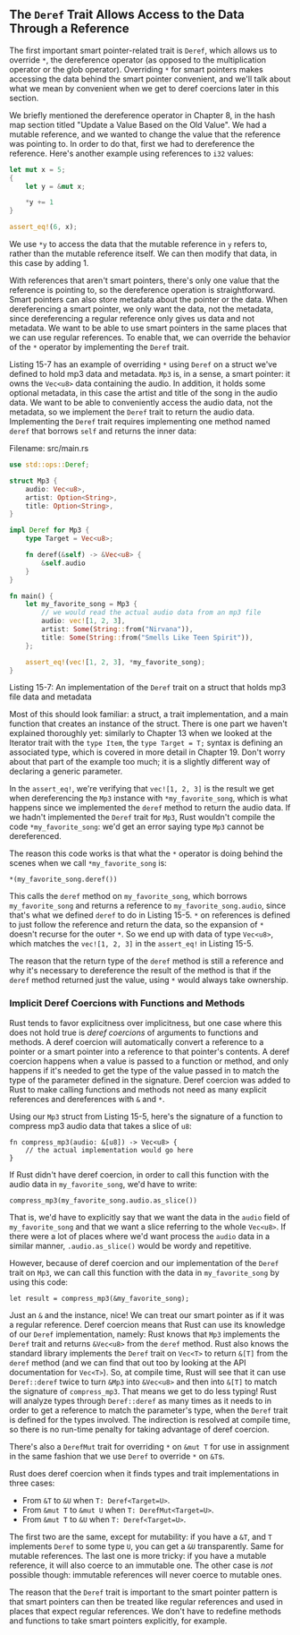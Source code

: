 ## The `Deref` Trait Allows Access to the Data Through a Reference

The first important smart pointer-related trait is `Deref`, which allows us to
override `*`, the dereference operator (as opposed to the multiplication
operator or the glob operator). Overriding `*` for smart pointers makes
accessing the data behind the smart pointer convenient, and we'll talk about
what we mean by convenient when we get to deref coercions later in this section.

We briefly mentioned the dereference operator in Chapter 8, in the hash map
section titled "Update a Value Based on the Old Value". We had a mutable
reference, and we wanted to change the value that the reference was pointing
to. In order to do that, first we had to dereference the reference. Here's
another example using references to `i32` values:

```rust
let mut x = 5;
{
    let y = &mut x;

    *y += 1
}

assert_eq!(6, x);
```

We use `*y` to access the data that the mutable reference in `y` refers to,
rather than the mutable reference itself. We can then modify that data, in this
case by adding 1.

With references that aren't smart pointers, there's only one value that the
reference is pointing to, so the dereference operation is straightforward.
Smart pointers can also store metadata about the pointer or the data. When
dereferencing a smart pointer, we only want the data, not the metadata, since
dereferencing a regular reference only gives us data and not metadata. We want
to be able to use smart pointers in the same places that we can use regular
references. To enable that, we can override the behavior of the `*` operator by
implementing the `Deref` trait.

Listing 15-7 has an example of overriding `*` using `Deref` on a struct we've
defined to hold mp3 data and metadata. `Mp3` is, in a sense, a smart pointer:
it owns the `Vec<u8>` data containing the audio. In addition, it holds some
optional metadata, in this case the artist and title of the song in the audio
data. We want to be able to conveniently access the audio data, not the
metadata, so we implement the `Deref` trait to return the audio data.
Implementing the `Deref` trait requires implementing one method named `deref`
that borrows `self` and returns the inner data:

<span class="filename">Filename: src/main.rs</span>

```rust
use std::ops::Deref;

struct Mp3 {
    audio: Vec<u8>,
    artist: Option<String>,
    title: Option<String>,
}

impl Deref for Mp3 {
    type Target = Vec<u8>;

    fn deref(&self) -> &Vec<u8> {
        &self.audio
    }
}

fn main() {
    let my_favorite_song = Mp3 {
        // we would read the actual audio data from an mp3 file
        audio: vec![1, 2, 3],
        artist: Some(String::from("Nirvana")),
        title: Some(String::from("Smells Like Teen Spirit")),
    };

    assert_eq!(vec![1, 2, 3], *my_favorite_song);
}
```

<span class="caption">Listing 15-7: An implementation of the `Deref` trait on a
struct that holds mp3 file data and metadata</span>

Most of this should look familiar: a struct, a trait implementation, and a
main function that creates an instance of the struct. There is one part we
haven't explained thoroughly yet: similarly to Chapter 13 when we looked at the
Iterator trait with the `type Item`, the `type Target = T;` syntax is defining
an associated type, which is covered in more detail in Chapter 19. Don't worry
about that part of the example too much; it is a slightly different way of
declaring a generic parameter.

In the `assert_eq!`, we're verifying that `vec![1, 2, 3]` is the result we get
when dereferencing the `Mp3` instance with `*my_favorite_song`, which is what
happens since we implemented the `deref` method to return the audio data. If
we hadn't implemented the `Deref` trait for `Mp3`, Rust wouldn't compile the
code `*my_favorite_song`: we'd get an error saying type `Mp3` cannot be
dereferenced.

The reason this code works is that what the `*` operator is doing behind
the scenes when we call `*my_favorite_song` is:

```rust,ignore
*(my_favorite_song.deref())
```

This calls the `deref` method on `my_favorite_song`, which borrows
`my_favorite_song` and returns a reference to `my_favorite_song.audio`, since
that's what we defined `deref` to do in Listing 15-5. `*` on references is
defined to just follow the reference and return the data, so the expansion of
`*` doesn't recurse for the outer `*`. So we end up with data of type
`Vec<u8>`, which matches the `vec![1, 2, 3]` in the `assert_eq!` in Listing
15-5.

The reason that the return type of the `deref` method is still a reference and
why it's necessary to dereference the result of the method is that if the
`deref` method returned just the value, using `*` would always take ownership.

### Implicit Deref Coercions with Functions and Methods

Rust tends to favor explicitness over implicitness, but one case where this
does not hold true is *deref coercions* of arguments to functions and methods.
A deref coercion will automatically convert a reference to a pointer or a smart
pointer into a reference to that pointer's contents. A deref coercion happens
when a value is passed to a function or method, and only happens if it's needed
to get the type of the value passed in to match the type of the parameter
defined in the signature. Deref coercion was added to Rust to make calling
functions and methods not need as many explicit references and dereferences
with `&` and `*`.

Using our `Mp3` struct from Listing 15-5, here's the signature of a function to
compress mp3 audio data that takes a slice of `u8`:

```rust,ignore
fn compress_mp3(audio: &[u8]) -> Vec<u8> {
    // the actual implementation would go here
}
```

If Rust didn't have deref coercion, in order to call this function with the
audio data in `my_favorite_song`, we'd have to write:

```rust,ignore
compress_mp3(my_favorite_song.audio.as_slice())
```

That is, we'd have to explicitly say that we want the data in the `audio` field
of `my_favorite_song` and that we want a slice referring to the whole
`Vec<u8>`. If there were a lot of places where we'd want process the `audio`
data in a similar manner, `.audio.as_slice()` would be wordy and repetitive.

However, because of deref coercion and our implementation of the `Deref` trait
on `Mp3`, we can call this function with the data in `my_favorite_song` by
using this code:

```rust,ignore
let result = compress_mp3(&my_favorite_song);
```

Just an `&` and the instance, nice! We can treat our smart pointer as if it was
a regular reference. Deref coercion means that Rust can use its knowledge of
our `Deref` implementation, namely: Rust knows that `Mp3` implements the
`Deref` trait and returns `&Vec<u8>` from the `deref` method. Rust also knows
the standard library implements the `Deref` trait on `Vec<T>` to return `&[T]`
from the `deref` method (and we can find that out too by looking at the API
documentation for `Vec<T>`). So, at compile time, Rust will see that it can use
`Deref::deref` twice to turn `&Mp3` into `&Vec<u8>` and then into `&[T]` to
match the signature of `compress_mp3`. That means we get to do less typing!
Rust will analyze types through `Deref::deref` as many times as it needs to in
order to get a reference to match the parameter's type, when the `Deref` trait
is defined for the types involved. The indirection is resolved at compile time,
so there is no run-time penalty for taking advantage of deref coercion.

There's also a `DerefMut` trait for overriding `*` on `&mut T` for use in
assignment in the same fashion that we use `Deref` to override `*` on `&T`s.

Rust does deref coercion when it finds types and trait implementations in three
cases:

* From `&T` to `&U` when `T: Deref<Target=U>`.
* From `&mut T` to `&mut U` when `T: DerefMut<Target=U>`.
* From `&mut T` to `&U` when `T: Deref<Target=U>`.

The first two are the same, except for mutability: if you have a `&T`, and
`T` implements `Deref` to some type `U`, you can get a `&U` transparently. Same
for mutable references. The last one is more tricky: if you have a mutable
reference, it will also coerce to an immutable one. The other case is _not_
possible though: immutable references will never coerce to mutable ones.

The reason that the `Deref` trait is important to the smart pointer pattern is
that smart pointers can then be treated like regular references and used in
places that expect regular references. We don't have to redefine methods and
functions to take smart pointers explicitly, for example.
